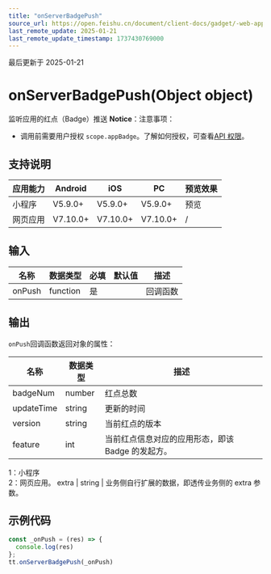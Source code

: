 ```yaml
---
title: "onServerBadgePush"
source_url: https://open.feishu.cn/document/client-docs/gadget/-web-app-api/open-ability/appbadge/onserverbadgepush
last_remote_update: 2025-01-21
last_remote_update_timestamp: 1737430769000
---
```

最后更新于 2025-01-21

# onServerBadgePush(Object object)

监听应用的红点（Badge）推送
**Notice**：注意事项：
- 调用前需要用户授权 `scope.appBadge`。了解如何授权，可查看[API 权限](https://open.feishu.cn/document/uYjL24iN/uITMuITMuITM)。

## 支持说明

应用能力 | Android | iOS | PC | 预览效果
--- | --- | --- | --- | ---
小程序 | V5.9.0+ | V5.9.0+ | V5.9.0+ | 预览
网页应用 | V7.10.0+ | V7.10.0+ | V7.10.0+ | /

## 输入

名称 | 数据类型 | 必填 | 默认值 | 描述
--- | --- | --- | --- | ---
onPush | function | 是 |  | 回调函数

## 输出
`onPush`回调函数返回对象的属性：

名称 | 数据类型 | 描述
--- | --- | ---
badgeNum | number | 红点总数
updateTime | string | 更新的时间
version | string | 当前红点的版本
feature | int | 当前红点信息对应的应用形态，即该 Badge 的发起方。  

1：小程序                   
2：网页应用。
extra | string | 业务侧自行扩展的数据，即透传业务侧的 extra 参数。

## 示例代码

```js
const _onPush = (res) => {
  console.log(res)
};
tt.onServerBadgePush(_onPush)
```
